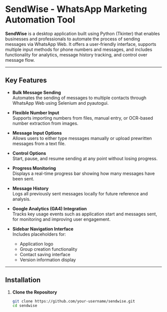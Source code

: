 # SendWise - WhatsApp Marketing Automation Tool

**SendWise** is a desktop application built using Python (Tkinter) that enables businesses and professionals to automate the process of sending messages via WhatsApp Web. It offers a user-friendly interface, supports multiple input methods for phone numbers and messages, and includes functionality for analytics, message history tracking, and control over message flow.

---

## Key Features

- **Bulk Message Sending**  
  Automates the sending of messages to multiple contacts through WhatsApp Web using Selenium and pyautogui.

- **Flexible Number Input**  
  Supports importing numbers from files, manual entry, or OCR-based number extraction from images.

- **Message Input Options**  
  Allows users to either type messages manually or upload prewritten messages from a text file.

- **Control Options**  
  Start, pause, and resume sending at any point without losing progress.

- **Progress Monitoring**  
  Displays a real-time progress bar showing how many messages have been sent.

- **Message History**  
  Logs all previously sent messages locally for future reference and analysis.

- **Google Analytics (GA4) Integration**  
  Tracks key usage events such as application start and messages sent, for monitoring and improving user engagement.

- **Sidebar Navigation Interface**  
  Includes placeholders for:
  - Application logo
  - Group creation functionality
  - Contact saving interface
  - Version information display

---

## Installation

1. **Clone the Repository**
   ```bash
   git clone https://github.com/your-username/sendwise.git
   cd sendwise
